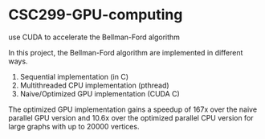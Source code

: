 # CSC299-GPU-computing
use CUDA to accelerate the Bellman-Ford algorithm

In this project, the Bellman-Ford algorithm are implemented in different ways.

1) Sequential implementation (in C)
2) Multithreaded CPU implementation (pthread)
3) Naive/Optimized GPU implementation (CUDA C)

The optimized GPU  implementation gains a speedup of 167x over the naive parallel GPU version and 10.6x over the optimized parallel CPU version for large graphs with up to 20000 vertices.
